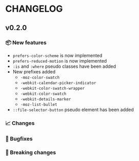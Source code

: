 # CHANGELOG

## v0.2.0

### 📦 New features

* `prefers-color-scheme` is now implemented
* `prefers-reduced-motion` is now implemented
* `:is` and `:where` pseudo classes have been added
* New prefixes added
  * `-moz-color-swatch`
  * `-webkit-calendar-picker-indicator`
  * `-webkit-color-swatch-wrapper`
  * `-webkit-color-swatch`
  * `-webkit-details-marker`
  * `-moz-list-bullet`
* `::file-selector-button` pseudo element has been added

### 📈 Changes

### 🐛 Bugfixes

### 🔨 Breaking changes
